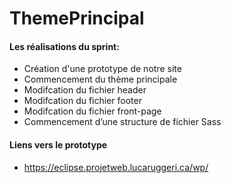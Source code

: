 # ThemePrincipal

#### Les réalisations du sprint:
- Création d'une prototype de notre site
- Commencement du thème principale
- Modifcation du fichier header
- Modifcation du fichier footer
- Modifcation du fichier front-page
- Commencement d’une structure de fichier Sass


#### Liens vers le prototype
- https://eclipse.projetweb.lucaruggeri.ca/wp/